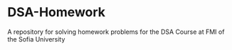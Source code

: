 # DSA-Homework
A repository for solving homework problems for the DSA Course at FMI of the Sofia University
